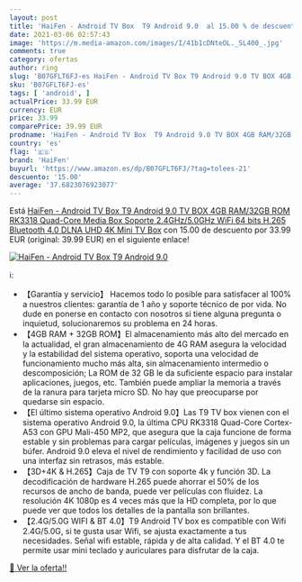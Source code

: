 ```yaml
---
layout: post
title: 'HaiFen - Android TV Box  T9 Android 9.0  al 15.00 % de descuento'
date: 2021-03-06 02:57:43
image: 'https://m.media-amazon.com/images/I/41b1cDNteOL._SL400_.jpg'
comments: true
category: ofertas
author: ring
slug: 'B07GFLT6FJ-es HaiFen - Android TV Box T9 Android 9.0 TV BOX 4GB RAM/32GB...'
sku: 'B07GFLT6FJ-es'
tags: [ 'android', ]
actualPrice: 33.99 EUR
currency: EUR
price: 33.99
comparePrice: 39.99 EUR
prodname: 'HaiFen - Android TV Box  T9 Android 9.0 TV BOX 4GB RAM/32GB ROM RK3318 Quad-Core Media Box Soporte 2.4GHz/5.0GHz WiFi 64 bits H.265 Bluetooth 4.0 DLNA UHD 4K Mini TV Box'
country: 'es'
flag: '🇪🇸'
brand: 'HaiFen'
buyurl: 'https://www.amazon.es/dp/B07GFLT6FJ/?tag=tolees-21'
descuento: '15.00'
average: '37.6823076923077'
---
```


Está [HaiFen - Android TV Box  T9 Android 9.0 TV BOX 4GB RAM/32GB ROM RK3318 Quad-Core Media Box Soporte 2.4GHz/5.0GHz WiFi 64 bits H.265 Bluetooth 4.0 DLNA UHD 4K Mini TV Box](https://www.amazon.es/dp/B07GFLT6FJ/?tag=tolees-21) con 15.00 de descuento por 33.99 EUR (original: 39.99 EUR) en el siguiente enlace!

[![HaiFen - Android TV Box  T9 Android 9.0 ](https://m.media-amazon.com/images/I/41b1cDNteOL._SL400_.jpg)](https://www.amazon.es/dp/B07GFLT6FJ/?tag=tolees-21)

ℹ️:

- 【Garantía y servicio】 Hacemos todo lo posible para satisfacer al 100% a nuestros clientes: garantía de 1 año y soporte técnico de por vida. No dude en ponerse en contacto con nosotros si tiene alguna pregunta o inquietud, solucionaremos su problema en 24 horas.
- 【4GB RAM + 32GB ROM】El almacenamiento más alto del mercado en la actualidad, el gran almacenamiento de 4G RAM asegura la velocidad y la estabilidad del sistema operativo, soporta una velocidad de funcionamiento mucho más alta, sin almacenamiento intermedio o descomposición; La ROM de 32 GB le da suficiente espacio para instalar aplicaciones, juegos, etc. También puede ampliar la memoria a través de la ranura para tarjeta micro SD. No hay que preocuparse por quedarse sin espacio.
- 【El último sistema operativo Android 9.0】Las T9 TV box vienen con el sistema operativo Android 9.0, la última CPU RK3318 Quad-Core Cortex-A53 con GPU Mali-450 MP2, que asegura que la caja funcione de forma estable y sin problemas para cargar películas, imágenes y juegos sin un búfer. Android 9.0 eleva el nivel de rendimiento y facilidad de uso con una interfaz sin retrasos, más estable.
- 【3D+4K & H.265】Caja de TV T9 con soporte 4k y función 3D. La decodificación de hardware H.265 puede ahorrar el 50% de los recursos de ancho de banda, puede ver películas con fluidez. La resolución 4K 1080p es 4 veces más que la HD completa, por lo que puede ver que todos los detalles de la pantalla son brillantes.
- 【2.4G/5.0G WIFI & BT 4.0】T9 Android TV box es compatible con Wifi 2.4G/5.0G, si te gusta usar Wifi, se ajusta exactamente a tus necesidades. Señal wifi estable, rápida y de alta calidad. Y el BT 4.0 te permite usar mini teclado y auriculares para disfrutar de la caja.

[🛒 Ver la oferta!!](https://www.amazon.es/dp/B07GFLT6FJ/?tag=tolees-21)
